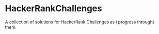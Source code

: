 # HackerRankChallenges
A collection of solutions for HackerRank Challenges as i progress throught them.
